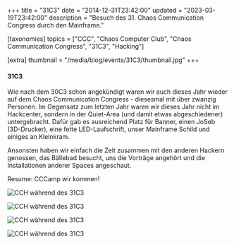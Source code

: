+++
title = "31C3"
date = "2014-12-31T23:42:00"
updated = "2023-03-19T23:42:00"
description = "Besuch des 31. Chaos Communication Congress durch den Mainframe."

[taxonomies]
topics = ["CCC", "Chaos Computer Club", "Chaos Communication Congress", "31C3", "Hacking"]

[extra]
thumbnail = "/media/blog/events/31C3/thumbnail.jpg"
+++

#### 31C3
Wie nach dem 30C3 schon angekündigt waren wir auch dieses Jahr wieder auf dem
Chaos Communication Congress - diesesmal mit über zwanzig Personen. Im
Gegensatz zum letzten Jahr waren wir dieses Jahr nicht im Hackcenter, sondern
in der Quiet-Area (und damit etwas abgeschiedener) untergebracht. Dafür gab es
ausreichend Platz für Banner, einen JoSeb (3D-Drucker), eine fette
LED-Laufschrift, unser Mainframe Schild und einiges an Kleinkram.

Ansonsten haben wir einfach die Zeit zusammen mit den anderen Hackern genossen,
das Bällebad besucht, uns die Vorträge angehört und die Installationen anderer
Spaces angeschaut.

Resume: CCCamp wir kommen!

![CCH während des 31C3](/media/blog/events/31C3/building.jpg)

![CCH während des 31C3](/media/blog/events/31C3/schild.jpg)

![CCH während des 31C3](/media/blog/events/31C3/tisch.jpg)

![CCH während des 31C3](/media/blog/events/31C3/nsa.jpg)
